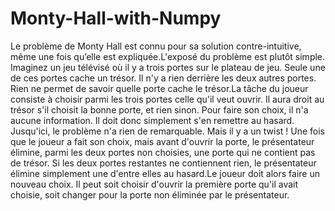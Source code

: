 # Monty-Hall-with-Numpy
Le problème de Monty Hall est connu pour sa solution contre-intuitive, même une fois qu’elle est expliquée.L'exposé du problème est plutôt simple. Imaginez un jeu télévisé où il y a trois portes sur le plateau de jeu. Seule une de ces portes cache un trésor. Il n'y a rien derrière les deux autres portes. Rien ne permet de savoir quelle porte cache le trésor.La tâche du joueur consiste à choisir parmi les trois portes celle qu'il veut ouvrir. Il aura droit au trésor s'il choisit la bonne porte, et rien sinon. Pour faire son choix, il n'a aucune information. Il doit donc simplement s'en remettre au hasard.
Jusqu'ici, le problème n'a rien de remarquable. Mais il y a un twist ! Une fois que le joueur a fait son choix, mais avant d'ouvrir la porte, le présentateur élimine, parmi les deux portes non choisies, une porte qui ne contient pas de trésor. Si les deux portes restantes ne contiennent rien, le présentateur élimine simplement une d'entre elles au hasard.Le joueur doit alors faire un nouveau choix. Il peut soit choisir d'ouvrir la première porte qu'il avait choisie, soit changer pour la porte non éliminée par le présentateur. 
